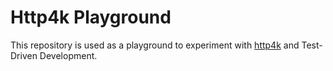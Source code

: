 # Http4k Playground

This repository is used as a playground to experiment with [http4k](https://www.http4k.org/) and Test-Driven Development.
